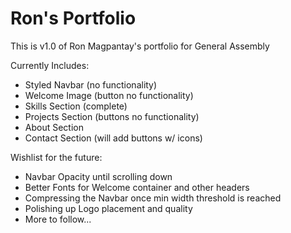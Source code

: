 # Ron's Portfolio

This is v1.0 of Ron Magpantay's portfolio for General Assembly

Currently Includes:
- Styled Navbar (no functionality)
- Welcome Image (button no functionality)
- Skills Section (complete)
- Projects Section (buttons no functionality)
- About Section
- Contact Section (will add buttons w/ icons)

Wishlist for the future: 
- Navbar Opacity until scrolling down
- Better Fonts for Welcome container and other headers
- Compressing the Navbar once min width threshold is reached
- Polishing up Logo placement and quality
- More to follow...